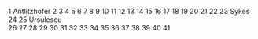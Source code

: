 1 Antlitzhofer
2
3
4
5
6
7
8
9
10
11
12
13
14
15
16
17
18
19
20
21
22
23 Sykes  
24
25 Ursulescu  
26
27
28
29
30
31
32
33
34
35
36
37
38
39
40
41

